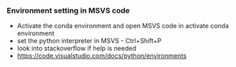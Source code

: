 ### Environment setting in MSVS code

* Activate the conda environment and open MSVS code in activate conda environment
* set the python interpreter in MSVS - Ctrl+Shift+P
* look into stackoverflow if help is needed 
* https://code.visualstudio.com/docs/python/environments
